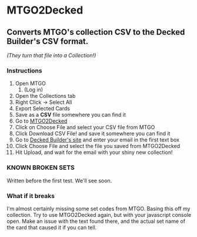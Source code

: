 # MTGO2Decked
## Converts MTGO's collection CSV to the Decked Builder's CSV format.
*(They turn that file into a Collection!)*

### Instructions  

1. Open MTGO
	1. (Log in)
2. Open the Collections tab
3. Right Click -> Select All
4. Export Selected Cards
5. Save as a **CSV** file somewhere you can find it
6. Go to [MTGO2Decked](http://camperdave.github.io/MTGO2Decked/)
7. Click on Choose File and select your CSV file from MTGO
8. Click Download CSV File! and save it somewhere you can find it
9. Go to [Decked Builder's site](http://www.mtgo-stats.com/convert_coll/em) and enter your email in the first text box
10. Click Choose File and select the file you saved from MTGO2Decked
11. Hit Upload, and wait for the email with your shiny new collection!

### **KNOWN BROKEN SETS**
Written before the first test. We'll see soon.

### What if it breaks  

I'm almost certainly missing some set codes from MTGO. Basing this off my collection. Try to use MTGO2Decked again, but with your javascript console open.
Make an issue with the text found there, and the actual set name of the card that caused it if you can tell.